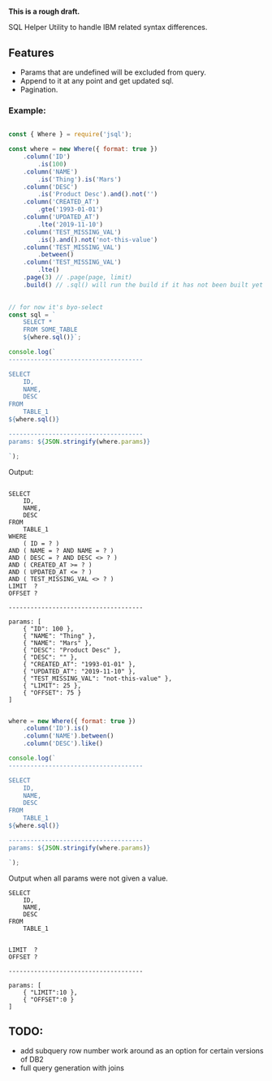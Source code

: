 #

**This is a rough draft.**

SQL Helper Utility to handle IBM related syntax differences. 

## Features

- Params that are undefined will be excluded from query.
- Append to it at any point and get updated sql.
- Pagination.


### Example:

```javascript

const { Where } = require('jsql');

const where = new Where({ format: true })
    .column('ID')
        .is(100)
    .column('NAME')
        .is('Thing').is('Mars')
    .column('DESC')
        .is('Product Desc').and().not('')
    .column('CREATED_AT')
        .gte('1993-01-01')
    .column('UPDATED_AT')
        .lte('2019-11-10')
    .column('TEST_MISSING_VAL')
        .is().and().not('not-this-value')
    .column('TEST_MISSING_VAL')
        .between()
    .column('TEST_MISSING_VAL')
        .lte()
    .page(3) // .page(page, limit)
    .build() // .sql() will run the build if it has not been built yet and return the SQL string. 
    

// for now it's byo-select
const sql = `
    SELECT *
    FROM SOME_TABLE 
    ${where.sql()}`;

console.log(`
-------------------------------------

SELECT 
    ID,
    NAME,
    DESC
FROM 
    TABLE_1 
${where.sql()}

-------------------------------------
params: ${JSON.stringify(where.params)}

`);

```


Output: 

```log

SELECT 
    ID,
    NAME,
    DESC
FROM 
    TABLE_1 
WHERE 
    ( ID = ? )
AND ( NAME = ? AND NAME = ? )
AND ( DESC = ? AND DESC <> ? )
AND ( CREATED_AT >= ? )
AND ( UPDATED_AT <= ? )
AND ( TEST_MISSING_VAL <> ? )
LIMIT  ?
OFFSET ?

-------------------------------------

params: [
    { "ID": 100 },
    { "NAME": "Thing" },
    { "NAME": "Mars" },
    { "DESC": "Product Desc" },
    { "DESC": "" },
    { "CREATED_AT": "1993-01-01" },
    { "UPDATED_AT": "2019-11-10" },
    { "TEST_MISSING_VAL": "not-this-value" },
    { "LIMIT": 25 },
    { "OFFSET": 75 }
]

```

```js

where = new Where({ format: true })
    .column('ID').is()
    .column('NAME').between()
    .column('DESC').like()

console.log(`
-------------------------------------

SELECT 
    ID,
    NAME,
    DESC
FROM 
    TABLE_1 
${where.sql()}

-------------------------------------
params: ${JSON.stringify(where.params)}

`);

```

Output when all params were not given a value.

```
SELECT 
    ID,
    NAME,
    DESC
FROM 
    TABLE_1 
 
    
LIMIT  ?
OFFSET ?

-------------------------------------

params: [
    { "LIMIT":10 },
    { "OFFSET":0 }
]
```


## TODO:

- add subquery row number work around as an option for certain versions of DB2 
- full query generation with joins 